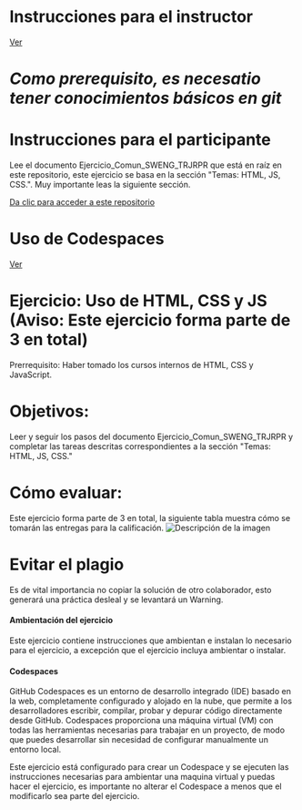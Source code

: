 # **Instrucciones para el instructor**
[Ver](Instrucciones/Readme_instructor.md)

# ***Como prerequisito, es necesatio tener conocimientos básicos en git***

# **Instrucciones para el participante**
Lee el documento Ejercicio_Comun_SWENG_TRJRPR que está en raíz en este repositorio, este ejercicio se basa en la sección "Temas: HTML, JS, CSS.". Muy importante leas la siguiente sección.

[Da clic para acceder a este repositorio](Instrucciones/Readme_participante.md)

# **Uso de Codespaces**
[Ver](Instrucciones/Readme_action_codespaces.md)


# **Ejercicio: Uso de HTML, CSS y JS (Aviso: Este ejercicio forma parte de 3 en total)**

Prerrequisito: Haber tomado los cursos internos de HTML, CSS y JavaScript.

# **Objetivos:**
Leer y seguir los pasos del documento Ejercicio_Comun_SWENG_TRJRPR y completar las tareas descritas correspondientes a la sección "Temas: HTML, JS, CSS."

# **Cómo evaluar:**
Este ejercicio forma parte de 3 en total, la siguiente tabla muestra cómo se tomarán las entregas para la calificación.
![Descripción de la imagen](Imagenes/Img55.png) 


# Evitar el plagio
Es de vital importancia no copiar la solución de otro colaborador, esto generará una práctica desleal y se levantará un Warning.


#### Ambientación del ejercicio 
Este ejercicio contiene instrucciones que ambientan e instalan lo necesario para el ejercicio, a excepción que el ejercicio incluya ambientar o instalar.


#### Codespaces

GitHub Codespaces es un entorno de desarrollo integrado (IDE) basado en la web, completamente configurado y alojado en la nube, que permite a los desarrolladores escribir, compilar, probar y depurar código directamente desde GitHub. Codespaces proporciona una máquina virtual (VM) con todas las herramientas necesarias para trabajar en un proyecto, de modo que puedes desarrollar sin necesidad de configurar manualmente un entorno local.

Este ejercicio está configurado para crear un Codespace y se ejecuten las instrucciones necesarias para ambientar una maquina virtual y puedas hacer el ejercicio, es importante no alterar el Codespace a menos que el modificarlo sea parte del ejercicio.
